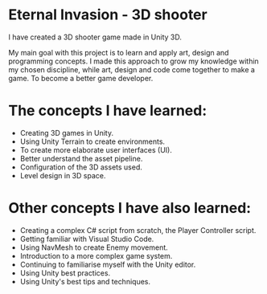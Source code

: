 # Eternal Invasion - 3D shooter
I have created a 3D shooter game made in Unity 3D. 

My main goal with this project is to learn and apply art, design and programming concepts. I made this approach to grow my knowledge within my chosen discipline, while art, design and code come together to make a game. To become a better game developer.

# The concepts I have learned:
  - Creating 3D games in Unity.
  - Using Unity Terrain to create environments.
  - To create more elaborate user interfaces (UI).
  - Better understand the asset pipeline.
  - Configuration of the 3D assets used.
  - Level design in 3D space.

# Other concepts I have also learned:
  - Creating a complex C# script from scratch, the Player Controller script.
  - Getting familiar with Visual Studio Code.
  - Using NavMesh to create Enemy movement.
  - Introduction to a more complex game system.
  - Continuing to familiarise myself with the Unity editor.
  - Using Unity best practices.
  - Using Unity's best tips and techniques.
